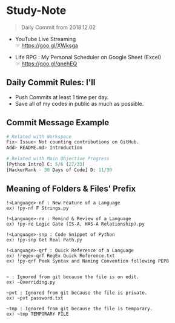 # Study-Note
> Daily Commit from 2018.12.02

* YouTube Live Streaming\
☞ https://goo.gl/XWksga

* Life RPG : My Personal Scheduler on Google Sheet (Excel)\
☞ https://goo.gl/qnehEQ



## Daily Commit Rules: I'll

* Push Commits at least 1 time per day.
* Save all of my codes in public as much as possible.


## Commit Message Example

```Python
# Related with Workspace
Fix> Issue> Not counting contributions on GitHub.
Add> README.md> Introduction

# Related with Main Objective Progress
[Python Intro] C: 5/6 (27/33)
[HackerRank - 30 Days of Code] D: 11/30
```

## Meaning of Folders & Files' Prefix
```
!<Language>-nf : New Feature of a Language
ex) !py-nf F Strings.py

!<Language>-re : Remind & Review of a Language
ex) !py-re Logic Gate (IS-A, HAS-A Relationship).py

!<Language>-snp : Code Snippet of Python
ex) !py-snp Get Real Path.py

!<Language>-qrf : Quick Reference of a Language
ex) !regex-qrf RegEx Quick Reference.txt
ex) !py-qrf Peek Syntax and Naming Convention following PEP8


~ : Ignored from git because the file is on edit.
ex) ~Overriding.py

~pvt : Ignored from git because the file is private.
ex) ~pvt password.txt

~tmp : Ignored from git because the file is temporary.
ex) ~tmp TEMPORARY FILE

```